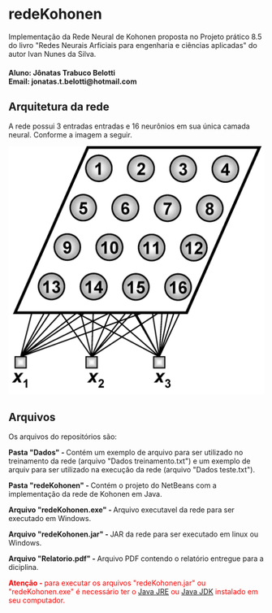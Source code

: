 <h1>redeKohonen</h1>
<p>Implementação da Rede Neural de Kohonen proposta no Projeto prático 8.5 do livro "Redes Neurais Arficiais para engenharia e ciências aplicadas" do autor Ivan Nunes da Silva.</p>

<h4>
Aluno: Jônatas Trabuco Belotti<br>
Email: jonatas.t.belotti@hotmail.com
</h4>

<h2>Arquitetura da rede</h2>
<p>A rede possui 3 entradas entradas e 16 neurônios em sua única camada neural.
Conforme a imagem a seguir.</p>

![Alt text](./arquiteturaRede.jpg)

<h2>Arquivos</h2>
<p>Os arquivos do repositórios são:</p>
<p><b>Pasta "Dados" - </b> Contém um exemplo de arquivo para ser utilizado no treinamento da rede (arquivo "Dados treinamento.txt") e um exemplo de arquiv para ser utilizado na execução da rede (arquivo "Dados teste.txt").</p>
<p><b>Pasta "redeKohonen" - </b> Contém o projeto do NetBeans com a implementação da rede de Kohonen em Java.</p>
<p><b>Arquivo "redeKohonen.exe" - </b> Arquivo executavel da rede para ser executado em Windows.</p>
<p><b>Arquivo "redeKohonen.jar" - </b> JAR da rede para ser executado em linux ou Windows.</p>
<p><b>Arquivo "Relatorio.pdf" - </b> Arquivo PDF contendo o relatório entregue para a diciplina.</p>

<p style="color: red"><b>Atenção - </b> para executar os arquivos "redeKohonen.jar" ou "redeKohonen.exe" é necessário ter o <a target="_blank" href="https://www.java.com/pt_BR/download/">Java JRE</a> ou <a target="_blank" href="http://www.oracle.com/technetwork/pt/java/javase/downloads/index.html">Java JDK</a> instalado em seu computador.</p>